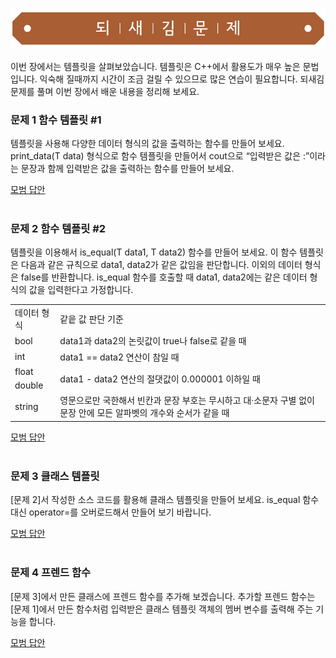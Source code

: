 ![](../../images/exercise_title.png "되새김문제")

이번 장에서는 템플릿을 살펴보았습니다. 템플릿은 C++에서 활용도가 매우 높은 문법입니다. 익숙해 질때까지 시간이 조금 걸릴 수 있으므로 많은 연습이 필요합니다. 되새김 문제를 풀며 이번 장에서 배운 내용을 정리해 보세요.

### 문제 1 함수 템플릿 #1
템플릿을 사용해 다양한 데이터 형식의 값을 출력하는 함수를 만들어 보세요. print_data(T data) 형식으로 함수 템플릿을 만들어서 cout으로 “입력받은 값은 :”이라는 문장과 함께 입력받은 값을 출력하는 함수를 만들어 보세요.

[모범 답안](https://github.com/mystous/DoItCPP/tree/main/exercise/ch10/solution_01.md "문제 1번 정답")
<br /><br />

### 문제 2 함수 템플릿 #2
템플릿을 이용해서 is_equal(T data1, T data2) 함수를 만들어 보세요. 이 함수 템플릿은 다음과 같은 규칙으로 data1, data2가 같은 값임을 판단합니다. 이외의 데이터 형식은 false를 반환합니다. is_equal 함수를 호출할 때 data1, data2에는 같은 데이터 형식의 값을 입력한다고 가정합니다.

<table>
  <tr>
    <td>데이터 형식</td>
    <td>같읕 값 판단 기준</td>
  </tr>
  <tr>
    <td>bool</td>
    <td>data1과 data2의 논릿값이 true나 false로 같을 때</td>
  </tr>
  <tr>
    <td>int</td>
    <td>data1 == data2 연산이 참일 때</td>
  </tr>
  <tr>
    <td>float</td>
    <td rowspan=2>data1 - data2 연산의 절댓값이 0.000001 이하일 때</td>
  </tr>
  <tr>
    <td>double</td>
  </tr>
  <tr>
    <td>string</td>
    <td>영문으로만 국한해서 빈칸과 문장 부호는 무시하고 대·소문자 구별 없이 문장 안에 모든 알파벳의 개수와 순서가 같을 때</td>
  </tr>
</table>

[모범 답안](https://github.com/mystous/DoItCPP/tree/main/exercise/ch10/solution_02.md "문제 2번 정답")
<br /><br />

### 문제 3 클래스 템플릿
[문제 2]서 작성한 소스 코드를 활용해 클래스 템플릿을 만들어 보세요. is_equal 함수 대신 operator=를 오버로드해서 만들어 보기 바랍니다.

[모범 답안](https://github.com/mystous/DoItCPP/tree/main/exercise/ch10/solution_03.md "문제 3번 정답")
<br /><br />

### 문제 4 프렌드 함수
[문제 3]에서 만든 클래스에 프렌드 함수를 추가해 보겠습니다. 추가할 프렌드 함수는 [문제 1]에서 만든 함수처럼 입력받은 클래스 템플릿 객체의 멤버 변수를 출력해 주는 기능을 합니다.

[모범 답안](https://github.com/mystous/DoItCPP/tree/main/exercise/ch10/solution_04.md "문제 4번 정답")
<br /><br />
